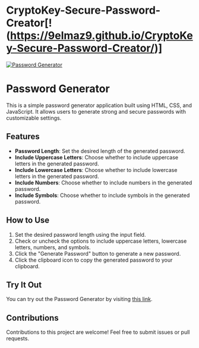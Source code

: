 # CryptoKey-Secure-Password-Creator[!(https://9elmaz9.github.io/CryptoKey-Secure-Password-Creator/)]
[![Password Generator](https://i.pinimg.com/originals/65/ce/9e/65ce9e36f03f7a6c68a473f0b6c3c993.jpg)](https://github.com/your_username/your_repository)


# Password Generator

This is a simple password generator application built using HTML, CSS, and JavaScript. It allows users to generate strong and secure passwords with customizable settings.

## Features

- **Password Length**: Set the desired length of the generated password.
- **Include Uppercase Letters**: Choose whether to include uppercase letters in the generated password.
- **Include Lowercase Letters**: Choose whether to include lowercase letters in the generated password.
- **Include Numbers**: Choose whether to include numbers in the generated password.
- **Include Symbols**: Choose whether to include symbols in the generated password.

## How to Use

1. Set the desired password length using the input field.
2. Check or uncheck the options to include uppercase letters, lowercase letters, numbers, and symbols.
3. Click the "Generate Password" button to generate a new password.
4. Click the clipboard icon to copy the generated password to your clipboard.

## Try It Out

You can try out the Password Generator by visiting [this link](https://github.com/your_username/your_repository).


## Contributions

Contributions to this project are welcome! Feel free to submit issues or pull requests.


